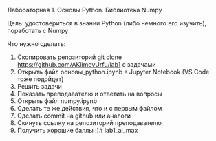 Лабораторная 1. Основы Python. Библиотека Numpy

Цель: удостовериться в знании Python (либо немного его изучить), поработать с Numpy

Что нужно сделать:
1. Скопировать репозиторий git clone https://github.com/AKlimovUrfu/lab1 с задачами
2. Открыть файл основы_python.ipynb в Jupyter Notebook (VS Code тоже подойдет)
3. Решить задачи
4. Показать преподавателю и ответить на вопросы
5. Открыть файл numpy.ipynb
6. Сделать те же действия, что и с первым файлом
7. Сделать commit на github или аналоги
8. Скинуть ссылку на репозиторий преподавателю
9. Получить хорошие баллы :)# lab1_ai_max
